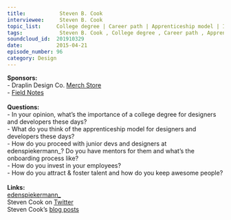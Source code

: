 ```yaml
--- 
title:           Steven B. Cook 
interviewee:     Steven B. Cook 
topic_list:     College degree | Career path | Apprenticeship model | Internships | Fostering talent | Junior people | Side projects | Investment time | Makerthon
tags:            Steven B. Cook , College degree , Career path , Apprenticeship model , Internships , Fostering talent , Junior people , Side projects , Investment time , Makerthon
soundcloud_id:  201910329
date:           2015-04-21
episode_number: 96
category: Design
---
```


<p class="show_notes_display"><b>Sponsors:<br></b>- Draplin Design Co. <a rel="nofollow" target="_blank" href="http://draplin.com/merch/">Merch Store</a><br>- <a rel="nofollow" target="_blank" href="http://fieldnotesbrand.com/">Field Notes</a><br><br><b>Questions:</b><br>- In your opinion, what’s the importance of a college degree for designers and developers these days?<br>- What do you think of the apprenticeship model for designers and developers these days?<br>- How do you proceed with junior devs and designers at edenspiekermann_? Do you have mentors for them and what’s the onboarding process like?<br>- How do you invest in your employees?<br>- How do you attract &amp; foster talent and how do you keep awesome people?<br><br><b>Links:</b><br><a rel="nofollow" target="_blank" href="http://www.edenspiekermann.com/">edenspiekermann_</a><br>Steven Cook on <a rel="nofollow" target="_blank" href="https://twitter.com/sberlincook">Twitter</a><br>Steven Cook’s <a rel="nofollow" target="_blank" href="http://www.edenspiekermann.com/people/steven-cook">blog posts</a></p>
